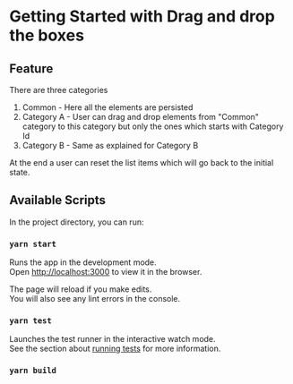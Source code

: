 # Getting Started with Drag and drop the boxes

## Feature

There are three categories 
1. Common - Here all the elements are persisted
2. Category A - User can drag and drop elements from "Common" category to this category but only the ones which starts with Category Id
3. Category B - Same as explained for Category B 

At the end a user can reset the list items which will go back to the initial state.

## Available Scripts

In the project directory, you can run:

### `yarn start`

Runs the app in the development mode.\
Open [http://localhost:3000](http://localhost:3000) to view it in the browser.

The page will reload if you make edits.\
You will also see any lint errors in the console.

### `yarn test`

Launches the test runner in the interactive watch mode.\
See the section about [running tests](https://facebook.github.io/create-react-app/docs/running-tests) for more information.

### `yarn build`

